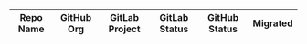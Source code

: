 | Repo Name | GitHub Org | GitLab Project | GitLab Status | GitHub Status | Migrated |
| :---: | :---: | :---: | :---: | :---: | :---: |

